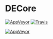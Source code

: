 # DECore

[![AppVeyor](https://ci.appveyor.com/api/projects/status/mj3g7oy59ej2n02q?svg=true)](https://ci.appveyor.com/project/bashocz/decore) [![Travis](https://img.shields.io/travis/bashocz/DECore.svg?maxAge=3600&label=travis)](https://travis-ci.org/bashocz/DECore)

[![AppVeyor](https://img.shields.io/appveyor/ci/bashocz/decore.svg?maxAge=3600&label=appveyor)](https://ci.appveyor.com/project/bashocz/decore)
